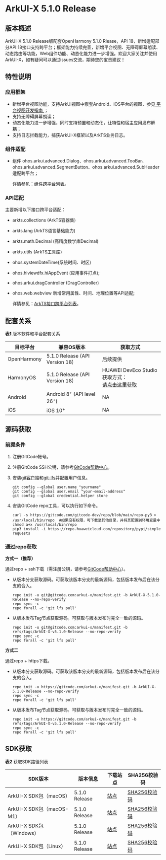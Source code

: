# ArkUI-X 5.1.0 Release

## 版本概述

ArkUI-X 5.1.0 Release版配套OpenHarmony 5.1.0 Rlease，API 18，新增适配部分API 18接口支持跨平台；框架能力持续完善，新增平台视图、无障碍屏幕朗读、动态路由等功能，Web组件功能、动态化能力进一步增强。欢迎大家关注并使用ArkUI-X，如有疑问可以通过issues交流，期待您的宝贵建议！


## 特性说明

### 应用框架

* 新增平台视图功能，支持ArkUI视图中嵌套Android、iOS平台的视图，参见[ 平台视图开发指南 ](../application-dev/tutorial/how-to-use-platformview-on-android.md)；
* 支持无障碍屏幕朗读；
* 动态化能力进一步增强，同时支持预置和动态化，让特性和宿主应用发布解耦；
* 支持日志拦截能力，捕获ArkUI-X框架以及ArkTS业务日志。

### 组件适配

* 组件 ohos.arkui.advanced.Dialog、ohos.arkui.advanced.TooBar、ohos.arkui.advanced.SegmentButton、ohos.arkui.advanced.SubHeader适配跨平台；

   详情参见：[组件跨平台列表](../application-dev/reference/arkui-ts/README.md)。

### API适配

主要新增以下接口跨平台适配：
* arkts.collections (ArkTS容器集)
* arkts.lang (ArkTS语言基础能力)
* arkts.math.Decimal (高精度数学库Decimal)
* arkts.utils (ArkTS工具库)
* ohos.systemDateTime(系统时间、时区)
* ohos.hiviewdfx.hiAppEvent (应用事件打点);
* ohos.arkui.dragController (DragController)
* ohos.web.webview 新增常用属性、时间、地理位置等API适配;

  详情参见：[ArkTS接口跨平台列表](../application-dev/reference/apis/README.md)。


## 配套关系

**表1** 版本软件和平台配套关系

| 目标平台     | 兼容OS版本                                        | 获取方式                                                     |
| ----------- | ------------------------------------------------ | ------------------------------------------------------------ |
| OpenHarmony | 5.1.0 Release (API Version 18)                   | 后续提供                                                     |
| HarmonyOS   | 5.1.0 Release (API Version 18)                   | HUAWEI DevEco Studio获取方式：<br />[请点击这里获取](https://developer.huawei.com/consumer/cn/download/) |
| Android     | Android 8<sup>+</sup> (API level 26<sup>+</sup>) | NA                                                           |
| iOS         | iOS 10<sup>+</sup>                               | NA                                                           |



## 源码获取

### 前提条件

1. 注册GitCode帐号。

2. 注册GitCode SSH公钥，请参考[GitCode帮助中心](https://docs.gitcode.com/docs/users/ssh-key/)。

3. 安装[git客户端](https://git-scm.com/book/zh/v2/%E8%B5%B7%E6%AD%A5-%E5%AE%89%E8%A3%85-Git)和[git-lfs](https://docs.gitcode.com/docs/repo/code/lfs/)并配置用户信息。
  
   ```
   git config --global user.name "yourname"
   git config --global user.email "your-email-address"
   git config --global credential.helper store
   ```

4. 安装GitCode repo工具，可以执行如下命令。
  
   ```
   curl -s https://gitcode.com/gitcode-dev/repo/blob/main/repo-py3 > /usr/local/bin/repo  #如果没有权限，可下载至其他目录，并将其配置到环境变量中chmod a+x /usr/local/bin/repo
   pip3 install -i https://repo.huaweicloud.com/repository/pypi/simple requests
   ```


### 通过repo获取

**方式一（推荐）**

通过repo + ssh下载（需注册公钥，请参考[GitCode帮助中心](https://docs.gitcode.com/docs/users/ssh-key/)）。

- 从版本分支获取源码。可获取该版本分支的最新源码，包括版本发布后在该分支的合入。
   ```shell
   repo init -u git@gitcode.com:arkui-x/manifest.git -b ArkUI-X-5.1.0-Release --no-repo-verify
   repo sync -c
   repo forall -c 'git lfs pull'
   ```
   
- 从版本发布Tag节点获取源码。可获取与版本发布时完全一致的源码。
   ```shell
   repo init -u git@gitcode.com:arkui-x/manifest.git -b refs/tags/ArkUI-X-v5.1.0-Release --no-repo-verify
   repo sync -c
   repo forall -c 'git lfs pull'
   ```

**方式二**

通过repo + https下载。

- 从版本分支获取源码。可获取该版本分支的最新源码，包括版本发布后在该分支的合入。
   ```shell
   repo init -u https://gitcode.com/arkui-x/manifest.git -b ArkUI-X-5.1.0-Release --no-repo-verify
   repo sync -c
   repo forall -c 'git lfs pull'
   ```
   
- 从版本发布Tag节点获取源码。可获取与版本发布时完全一致的源码。
   ```shell
   repo init -u https://gitcode.com/arkui-x/manifest.git -b refs/tags/ArkUI-X-v5.1.0-Release --no-repo-verify
   repo sync -c
   repo forall -c 'git lfs pull'
   ```

## SDK获取

**表2** 获取SDK路径列表

| SDK版本                                  | **版本信息** | **下载站点** | **SHA256校验码** |
| -----------------------------------------| ------------ | ------------ | ---------------- |
| ArkUI-X SDK包（macOS）  | 5.1.0 Release | [站点](https://repo.huaweicloud.com/arkui-crossplatform/sdk/5.1.0.104/darwin/arkui-x-darwin-x64-5.1.0.104-Release.zip) | [SHA256校验码](https://repo.huaweicloud.com/arkui-crossplatform/sdk/5.1.0.104/darwin/arkui-x-darwin-x64-5.1.0.104-Release.zip.sha256) |
| ArkUI-X SDK包（macOS-M1）    | 5.1.0 Release | [站点](https://repo.huaweicloud.com/arkui-crossplatform/sdk/5.1.0.104/darwin/arkui-x-darwin-arm64-5.1.0.104-Release.zip) | [SHA256校验码](https://repo.huaweicloud.com/arkui-crossplatform/sdk/5.1.0.104/darwin/arkui-x-darwin-arm64-5.1.0.104-Release.zip.sha256) |
| ArkUI-X SDK包（Windows）    | 5.1.0 Release | [站点](https://repo.huaweicloud.com/arkui-crossplatform/sdk/5.1.0.104/windows/arkui-x-windows-x64-5.1.0.104-Release.zip) | [SHA256校验码](https://repo.huaweicloud.com/arkui-crossplatform/sdk/5.1.0.104/windows/arkui-x-windows-x64-5.1.0.104-Release.zip.sha256) |
| ArkUI-X SDK包（Linux）    | 5.1.0 Release | [站点](https://repo.huaweicloud.com/arkui-crossplatform/sdk/5.1.0.104/linux/arkui-x-linux-x64-5.1.0.104-Release.zip) | [SHA256校验码](https://repo.huaweicloud.com/arkui-crossplatform/sdk/5.1.0.104/linux/arkui-x-linux-x64-5.1.0.104-Release.zip.sha256) |